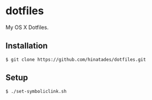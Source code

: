 # dotfiles

My OS X Dotfiles.

## Installation

```
$ git clone https://github.com/hinatades/dotfiles.git
```

## Setup

```
$ ./set-symboliclink.sh
```

